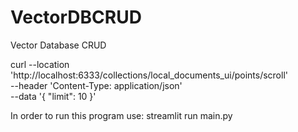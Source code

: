 # VectorDBCRUD
Vector Database CRUD

curl --location 'http://localhost:6333/collections/local_documents_ui/points/scroll' \
--header 'Content-Type: application/json' \
--data '{ "limit": 10 }'

In order to run this program use: streamlit run main.py
